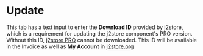 # Update

This tab has a text input to enter the **Download ID** provided by j2store, which is a requirement for updating the j2store component's PRO version. Without this ID, [j2store PRO](http://j2store.org/my-downloads) cannot be downloaded. This ID will be available in the Invoice as well as **My Account** in [j2store.org](http://j2store.org)